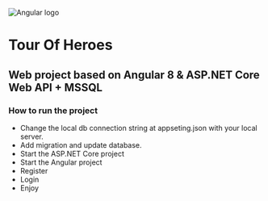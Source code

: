 ![Angular logo](https://angular.io/assets/images/logos/angular/angular.svg)
# Tour Of Heroes
## Web project based on Angular 8 & ASP.NET Core Web API + MSSQL

### How to run the project
  - Change the local db connection string at appseting.json with your local server.
  - Add migration and update database.
  - Start the ASP.NET Core project
  - Start the Angular project
  - Register
  - Login
  - Enjoy
